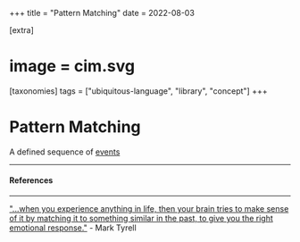 +++
title = "Pattern Matching"
date = 2022-08-03

[extra]
#  image = cim.svg
[taxonomies]
   tags = ["ubiquitous-language", "library", "concept"]
+++

# Pattern Matching
A defined sequence of [events](/library/events)

---

#### References

---

["...when you experience anything in life, then your brain tries to make sense of it by matching it to something similar in the past, to give you the right emotional response."](https://www.unk.com/blog/most-important-psychological-insight-ever-learnt/) - Mark Tyrell